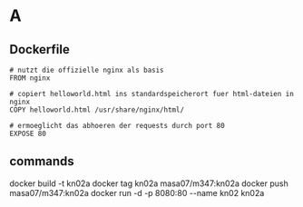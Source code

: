 # A

## Dockerfile
```
# nutzt die offizielle nginx als basis
FROM nginx

# copiert helloworld.html ins standardspeicherort fuer html-dateien in nginx
COPY helloworld.html /usr/share/nginx/html/

# ermoeglicht das abhoeren der requests durch port 80
EXPOSE 80
```

## commands
docker build -t kn02a
docker tag kn02a masa07/m347:kn02a
docker push masa07/m347:kn02a
docker run -d -p 8080:80 --name kn02 kn02a
